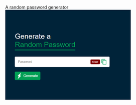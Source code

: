 A random password generator
<br>
<img width="400" src="/random-password-generator/images/Screenshot 2024-06-18 120722.png">